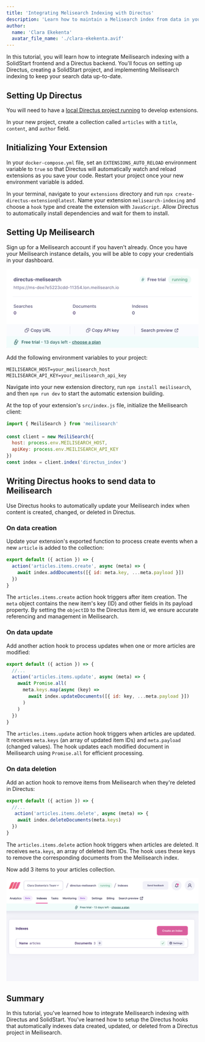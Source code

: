 ```yaml
---
title: 'Integrating Melisearch Indexing with Directus'
description: 'Learn how to maintain a Melisearch index from data in your Directus project by building a custom hook extension.'
author:
  name: 'Clara Ekekenta'
  avatar_file_name: './clara-ekekenta.avif'
---
```


In this tutorial, you will learn how to integrate Meilisearch indexing with a SolidStart frontend and a Directus backend. You'll focus on setting up Directus, creating a SolidStart project, and implementing Meilisearch indexing to keep your search data up-to-date.


## Setting Up Directus

You will need to have a [local Directus project running](https://docs.directus.io/self-hosted/quickstart) to develop extensions. 

In your new project, create a collection called `articles` with a `title`, `content`, and `author` field.

## Initializing Your Extension

In your `docker-compose.yml` file, set an `EXTENSIONS_AUTO_RELOAD` environment variable to `true` so that Directus will automatically watch and reload extensions as you save your code. Restart your project once your new environment variable is added.

In your terminal, navigate to your `extensions` directory and run `npx create-directus-extension@latest`. Name your extension `melisearch-indexing` and choose a `hook` type and create the extension with `JavaScript`. Allow Directus to automatically install dependencies and wait for them to install.

## Setting Up Meilisearch

Sign up for a Meilisearch account if you haven't already. Once you have your Meilisearch instance details, you will be able to copy your credentials in your dashboard. 

![Melisearch dashboard](<Screenshot 2024-07-11 at 06.45.38.png>)

Add the following environment variables to your project: 

```docker-compose
MEILISEARCH_HOST=your_meilisearch_host
MEILISEARCH_API_KEY=your_meilisearch_api_key
```

Navigate into your new extension directory, run `npm install meilisearch`, and then `npm run dev` to start the automatic extension building.

At the top of your extension's `src/index.js` file, initialize the Meilisearch client:

```javascript
import { MeiliSearch } from 'meilisearch'

const client = new MeiliSearch({
  host: process.env.MEILISEARCH_HOST,
  apiKey: process.env.MEILISEARCH_API_KEY
})
const index = client.index('directus_index')
```

## Writing Directus hooks to send data to Meilisearch
Use Directus hooks to automatically update your Meilisearch index when content is created, changed, or deleted in Directus.

### On data creation
Update your extension's exported function to process create events when a new `article` is added to the collection:

```javascript
export default ({ action }) => {
  action('articles.items.create', async (meta) => {
    await index.addDocuments([{ id: meta.key, ...meta.payload }])
  })
}
```
The `articles.items.create` action hook triggers after item creation. The `meta` object contains the new item's key (ID) and other fields in its payload property. By setting the `objectID` to the Directus item id, we ensure accurate referencing and management in Meilisearch.

### On data update
Add another action hook to process updates when one or more articles are modified:
```javascript
export default ({ action }) => {
  //...
  action('articles.items.update', async (meta) => {
    await Promise.all(
      meta.keys.map(async (key) => 
        await index.updateDocuments([{ id: key, ...meta.payload }])
      )
    )
  })
}
```
The `articles.items.update` action hook triggers when articles are updated. It receives `meta.keys` (an array of updated item IDs) and `meta.payload` (changed values). The hook updates each modified document in Meilisearch using `Promise.all` for efficient processing.

### On data deletion

Add an action hook to remove items from Meilisearch when they're deleted in Directus:

```javascript
export default ({ action }) => {
  //...
   action('articles.items.delete', async (meta) => {
    await index.deleteDocuments(meta.keys)
  })
}
```
The `articles.items.delete` action hook triggers when articles are deleted. It receives `meta.keys`, an array of deleted item IDs. The hook uses these keys to remove the corresponding documents from the Meilisearch index.

Now add 3 items to your articles collection.

![Melisearch with data from Directus](<Screenshot 2024-07-11 at 06.58.04.png>)


## Summary
In this tutorial, you've learned how to integrate Meilisearch indexing with Directus and SolidStart. You've learned how to setup the Directus hooks that automatically indexes data created, updated, or deleted from a Directus project in Meilisearch.